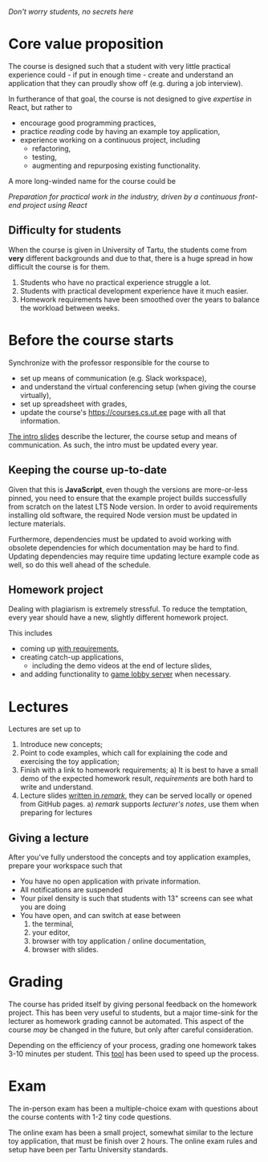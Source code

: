 _Don't worry students, no secrets here_

# Core value proposition

The course is designed such that a student with very little practical
experience could - if put in enough time - create and understand an application
that they can proudly show off (e.g. during a job interview). 

In furtherance of that goal, the course is not designed to give _expertise_ in React,
but rather to
  * encourage good programming practices,
  * practice _reading_ code by having an example toy application,
  * experience working on a continuous project, including
    * refactoring,
    * testing,
    * augmenting and repurposing existing functionality.

A more long-winded name for the course could be

_Preparation for practical work in the industry, driven by a continuous front-end project using React_

## Difficulty for students

When the course is given in University of Tartu, the students come from
**very** different backgrounds and due to that, there is a huge spread in how
difficult the course is for them. 

  1) Students who have no practical experience struggle a lot.
  2) Students with practical development experience have it much easier.
  3) Homework requirements have been smoothed over the years to balance the workload between weeks.

# Before the course starts

Synchronize with the professor responsible for the course to
  * set up means of communication (e.g. Slack workspace),
  * and understand the virtual conferencing setup (when giving the course virtually),
  * set up spreadsheet with grades,
  * update the course's https://courses.cs.ut.ee page with all that information.

[The intro slides](./slides/intro.md) describe the lecturer, the course setup and
means of communication. As such, the intro must be updated every year.

## Keeping the course up-to-date

Given that this is **JavaScript**, even though the versions are more-or-less pinned, 
you need to ensure that the example project builds successfully from scratch on
the latest LTS Node version.
In order to avoid requirements installing old software, the required Node
version must be updated in lecture materials.

Furthermore, dependencies must be updated to avoid working with obsolete
dependencies for which documentation may be hard to find. Updating dependencies
may require time updating lecture example code as well, so do this well ahead
of the schedule.

## Homework project

Dealing with plagiarism is extremely stressful.
To reduce the temptation, every year should have a new, slightly different homework project.

This includes
  * coming up [with requirements](./homework/),
  * creating catch-up applications,
    * including the demo videos at the end of lecture slides,
  * and adding functionality to [game lobby server](https://github.com/urmastalimaa/game_lobby_server) 
    when necessary.

# Lectures

Lectures are set up to

  1) Introduce new concepts;
  2) Point to code examples, which call for explaining the code and exercising the toy application;
  3) Finish with a link to homework requirements;
    a) It is best to have a small demo of the expected homework result, 
      _requirements_ are both hard to write and understand.
  4) Lecture slides [written in _remark_](./slides), they can be served locally or opened from GitHub pages.
    a) _remark_ supports _lecturer's notes_, use them when preparing for lectures

## Giving a lecture

After you've fully understood the concepts and toy application examples, prepare your workspace such that

  * You have no open application with private information.
  * All notifications are suspended
  * Your pixel density is such that students with 13" screens can see what you are doing
  * You have open, and can switch at ease between
    1) the terminal,
    2) your editor,
    3) browser with toy application / online documentation,
    4) browser with slides.

# Grading

The course has prided itself by giving personal feedback on the homework project.
This has been very useful to students, but a major time-sink for the lecturer
as homework grading cannot be automated. This aspect of the course _may_ be
changed in the future, but only after careful consideration.

Depending on the efficiency of your process, grading one homework takes 3-10 minutes per student.
This [tool](https://github.com/urmastalimaa/fetch_ut_homeworks) has been used to speed up the process.

# Exam

The in-person exam has been a multiple-choice exam with questions about the
course contents with 1-2 tiny code questions.

The online exam has been a small project, somewhat similar to the lecture toy
application, that must be finish over 2 hours. The online exam rules and setup
have been per Tartu University standards.
